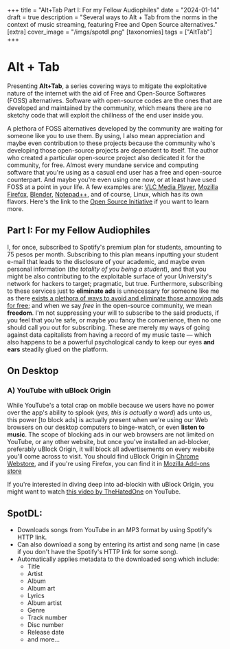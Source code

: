 +++
title = "Alt+Tab Part I: For my Fellow Audiophiles"
date = "2024-01-14"
draft = true
description = "Several ways to Alt + Tab from the norms in the context of music streaming, featuring Free and Open Source alternatives."
[extra]
cover_image = "/imgs/spotdl.png"
[taxonomies]
tags = ["AltTab"]
+++

# Alt + Tab
Presenting **Alt+Tab**, a series covering ways to mitigate the exploitative nature of the internet with the aid of Free and Open-Source Softwares (FOSS) alternatives. Software with open-source codes are the ones that are developed and maintained by the community, which means there are no sketchy code that will exploit the chillness of the end user inside you.

A plethora of FOSS alternatives developed by the community are waiting for someone like you to use them. By using, I also mean appreciation and maybe even contribution to these projects because the community who's developing those open-source projects are dependent to itself. The author who created a particular open-source project also dedicated it for the community, for free. Almost every mundane service and computing software that you're using as a casual end user has a free and open-source counterpart. And maybe you're even using one now, or at least have used FOSS at a point in your life. A few examples are: [VLC Media Player](https://www.videolan.org/vlc/), [Mozilla Firefox](https://www.mozilla.org/en-US/firefox/), [Blender](https://www.blender.org/), [Notepad++](https://notepad-plus-plus.org/), and of course, Linux, which has its own flavors. Here's the link to the [Open Source Initiative](https://opensource.org/about/) if you want to learn more.

## Part I: For my Fellow Audiophiles
I, for once, subscribed to Spotify's premium plan for students, amounting to 75 pesos per month. Subscribing to this plan means inputting your student e-mail that leads to the disclosure of your academic, and maybe even personal information (*the totality of you being a student*), and that you might be also contributing to the exploitable surface of your University's network for hackers to target; pragmatic, but true. Furthermore, subscribing to these services just to **eliminate ads** is unnecessary for someone like me as there <u>exists a plethora of ways to avoid and eliminate those annoying ads for free</u>; and when we say *free* in the open-source community, we mean **freedom**. I'm not suppressing your will to subscribe to the said products, if you feel that you're safe, or maybe you fancy the convenience, then no one should call you out for subscribing. These are merely my ways of going against data capitalists from having a record of my music taste — which also happens to be a powerful psychological candy to keep our eyes **and ears** steadily glued on the platform.

## On Desktop
### A) YouTube with uBlock Origin
While YouTube's a total crap on mobile because we users have no power over the app's ability to splook (*yes, this is actually a word*) ads unto us, this power [to block ads] is actually present when we're using our Web browsers on our desktop computers to binge-watch, or even **listen to music**. The scope of blocking ads in our web browsers are not limited on YouTube, or any other website, but once you've installed an ad-blocker, preferably uBlock Origin, it will block all advertisements on every website you'll come across to visit. You should find uBlock Origin in [Chrome Webstore](https://chromewebstore.google.com/detail/ublock-origin/cjpalhdlnbpafiamejdnhcphjbkeiagm), and if you're using Firefox, you can find it in [Mozilla Add-ons store](https://addons.mozilla.org/en-US/firefox/addon/ublock-origin/)

If you're interested in diving deep into ad-blockin with uBlock Origin, you might want to watch [this video by TheHatedOne](https://yewtu.be/watch?v=2lisQQmWQkY) on YouTube. 

## SpotDL:
* Downloads songs from YouTube in an MP3 format by using Spotify's HTTP link.
* Can also download a song by entering its artist and song name (in case if you don't have the Spotify's HTTP link for some song).
* Automatically applies metadata to the downloaded song which include:
  * Title
  * Artist
  * Album
  * Album art
  * Lyrics
  * Album artist
  * Genre
  * Track number
  * Disc number
  * Release date
  * and more...

